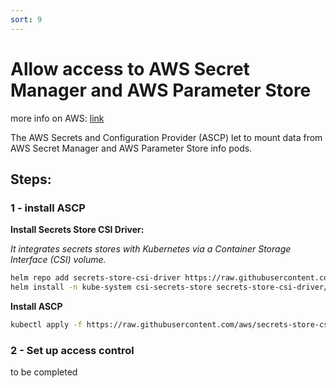 ```yaml
---
sort: 9
---
```



# Allow access to AWS Secret Manager and AWS Parameter Store

more info on AWS:  [link](https://docs.aws.amazon.com/secretsmanager/latest/userguide/integrating_csi_driver.html)

The AWS Secrets and Configuration Provider (ASCP) let to mount data from AWS Secret Manager and AWS Parameter Store info pods.

## Steps:

### 1 - install ASCP

**Install Secrets Store CSI Driver:**

*It integrates secrets stores with Kubernetes via a Container Storage Interface (CSI) volume.*

```bash
helm repo add secrets-store-csi-driver https://raw.githubusercontent.com/kubernetes-sigs/secrets-store-csi-driver/master/charts
helm install -n kube-system csi-secrets-store secrets-store-csi-driver/secrets-store-csi-driver
```

**Install ASCP**
```bash
kubectl apply -f https://raw.githubusercontent.com/aws/secrets-store-csi-driver-provider-aws/main/deployment/aws-provider-installer.yaml
```

### 2 - Set up access control

to be completed